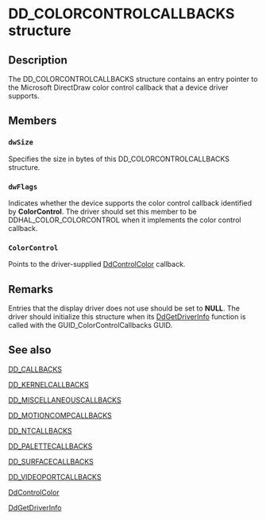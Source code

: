 # DD_COLORCONTROLCALLBACKS structure

## Description

The DD_COLORCONTROLCALLBACKS structure contains an entry pointer to the Microsoft DirectDraw color control callback that a device driver supports.

## Members

### `dwSize`

Specifies the size in bytes of this DD_COLORCONTROLCALLBACKS structure.

### `dwFlags`

Indicates whether the device supports the color control callback identified by **ColorControl**. The driver should set this member to be DDHAL_COLOR_COLORCONTROL when it implements the color control callback.

### `ColorControl`

Points to the driver-supplied [DdControlColor](https://learn.microsoft.com/windows/desktop/api/ddrawint/nc-ddrawint-pdd_colorcb_colorcontrol) callback.

## Remarks

Entries that the display driver does not use should be set to **NULL**. The driver should initialize this structure when its [DdGetDriverInfo](https://learn.microsoft.com/windows/desktop/api/ddrawint/nc-ddrawint-pdd_getdriverinfo) function is called with the GUID_ColorControlCallbacks GUID.

## See also

[DD_CALLBACKS](https://learn.microsoft.com/windows/desktop/api/ddrawint/ns-ddrawint-dd_callbacks)

[DD_KERNELCALLBACKS](https://learn.microsoft.com/windows/desktop/api/ddrawint/ns-ddrawint-dd_kernelcallbacks)

[DD_MISCELLANEOUSCALLBACKS](https://learn.microsoft.com/windows/desktop/api/ddrawint/ns-ddrawint-dd_miscellaneouscallbacks)

[DD_MOTIONCOMPCALLBACKS](https://learn.microsoft.com/windows/desktop/api/ddrawint/ns-ddrawint-dd_motioncompcallbacks)

[DD_NTCALLBACKS](https://learn.microsoft.com/windows/desktop/api/ddrawint/ns-ddrawint-dd_ntcallbacks)

[DD_PALETTECALLBACKS](https://learn.microsoft.com/windows/desktop/api/ddrawint/ns-ddrawint-dd_palettecallbacks)

[DD_SURFACECALLBACKS](https://learn.microsoft.com/windows/desktop/api/ddrawint/ns-ddrawint-dd_surfacecallbacks)

[DD_VIDEOPORTCALLBACKS](https://learn.microsoft.com/windows/desktop/api/ddrawint/ns-ddrawint-dd_videoportcallbacks)

[DdControlColor](https://learn.microsoft.com/windows/desktop/api/ddrawint/nc-ddrawint-pdd_colorcb_colorcontrol)

[DdGetDriverInfo](https://learn.microsoft.com/windows/desktop/api/ddrawint/nc-ddrawint-pdd_getdriverinfo)